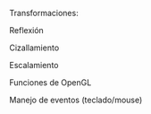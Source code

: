 Transformaciones:

Reflexión

Cizallamiento

Escalamiento

Funciones de OpenGL

Manejo de eventos (teclado/mouse)
